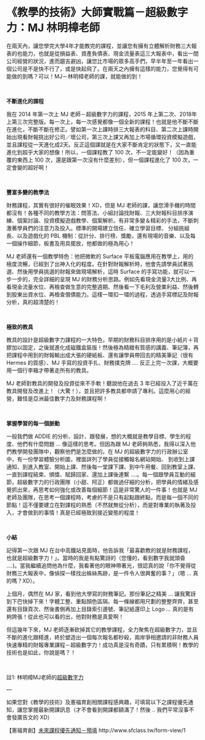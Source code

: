 # 《教學的技術》大師實戰篇－超級數字力：MJ 林明樟老師 

<p>在兩天內，讓您學完大學4年才能教完的課程，並讓您有擁有立體解析財務三大報表的也能力，也就是從損益表、資產負債表、現金流量表這三大報表中，看出一間公司經營的狀況，進而趨吉避凶，讓您比市場的眾多高手們，早半年至一年看出一個公司是不是快不行了，或是快起飛了。在兩天之內擁有這樣的能力，您覺得有可能做的到嗎？可以！MJ－林明樟老師的課，就能做的到！</p>
<p> </p>
<p><strong>不斷進化的課程</strong></p>
<p>我在 2014 年第一次上 MJ 老師－超級數字力的課程，2015 年上第二次、2018年上第三次完整版。每一次上，每一次感覺都像一個全新的課程！也就是他不斷不斷在進化，不斷不斷在修正。譬如第一次上課時排三大報表的科目、第二次上課時開始出現看財報挑出好公司／壞公司，第三次上課又再加上市場循環投資模擬遊戲，並且課程從一天進化成2天。反正這個課就是在大家不斷肯定的狀態下，又一直能進化到超乎大家的想像！所以，一個課程教了 100 次，不一定能變好！（因為重覆的東西上 100 次，還是跟第一次沒有什麼差別），但一個課程進化了 100 次，一定會變的超好啊！</p>
<p> </p>
<p><strong>豐富多變的教學法</strong></p>
<p>財務課程，其實有很好的催眠效果！XD，但是 MJ 老師的課，讓您滑手機的時間都沒有！各種不同的教學方法：問答法、小組討論找財報、三大財報科目排序演練、個案討論、投資模擬遊戲教學、個案解析。有非常多變＆精彩的手法，不斷刺激著學員們的注意力及投入。標準的開場建立信任、確立學習目標、 分組挑組長、以及遊戲化的 PBL 機制：從計分、排行榜、獎勵，還有現場的音樂、以及每一個操作細節，板書及用具擺放，他都做的極為用心！</p>
<p>MJ 老師還有一個教學特色：他把微軟的 Surface 平板電腦應用在教學上，用的極度流暢，已經到了出神入化的程度。在針對財報解析時，他會先請學員試著挑選、然後用學員挑選的財報來做現場解析，這時 Surface 的手寫功能，就可以一步一步的，完全詳細的呈現 MJ 的財務分析思路。例如先看現金流量3大比例、再看現金流量水位、再檢查做生意的完整週期、然後看一下毛利及營業利益、然後轉到股東出資水位、再檢查償債能力。這樣一環扣一環的過程，透過手寫標記及財報分析，真的超清楚的！</p>
<p> </p>
<p><strong>極致的教具</strong></p>
<p>教具的設計是超級數字力課程的一大特色，早期的財務科目排序用的是小紙片＋背膠加以固定，之後就進化成磁鐵盒裝版！然後極為精緻有質感的講義、筆記簿，再把課程中用到的財報輸出成大張的硬紙板、還有讓學員帶回去的精美筆記（很有 Hermes 的質感）、MJ 手寫的投資手扎、財務撲克牌 …. 反正上完一次課，大概要用一個行李箱才帶著走所有的教具。</p>
<p>MJ 老師對教具的開發及投資從來不手軟！聽說他在過去 3 年已經投入了近千萬在教具開發及改進上！（大驚！），並且把許多教具都申請了專利。這麼用心的經營，難怪是亞洲最佳數字力及財務課程啊！</p>
<p> </p>
<p><strong>掌握學習的每一個脈動</strong></p>
<p>一般我們做 ADDIE 的分析、設計、跟發展，想的大概就是教學目標、學生的程度、他們有什麼問題 … 像這樣的思考。但因為跟 MJ 老師夠熟悉，我得以深入他們教學開發團隊中，觀察他們是怎麼做的。在 MJ 的超級數字力的行政辦公室中，有一份學習體驗分析圖，裡面詳列了學員從接觸報名網站開始、 到收到上課通知、到進入教室、開始上課、然後每一堂課下課、到中午用餐、回到教室上課、一直到課程結束、頒獎、賦歸回家、還加上課後連繫 ….。每一個跟學員互動的細節，超級數字力的行政團隊（小甜、阿正）都做過仔細的分析，把學員的情緒及感覺抓出來，再思考如何強化或改善每個細節！這是非常驚人的一件事！也就是 MJ 老師及團隊，在思考一個課程時，考慮的不是只有起點跟終點，而是每一個不同的節點！這不僅要建立在對課程的熟悉（不然就無從分析），而是對專業的執著及投入，才會做到的事情！真是已經極致到接近變態的程度！</p>
<p> </p>
<p><strong>小結</strong></p>
<p>記得第一次跟 MJ 在台中高鐵站見面時，他告訴我「最喜歡教的就是財務課程，也就是超級數字力！」。當時的我是有點驚訝的（您懂的，看到數字我就頭昏 ….)。當我繼續追問他為什麼，我看著他的眼神帶著光，很認真的說「你不覺得從財務三大報表中，像偵探一樣找出蛛絲馬跡，是一件令人很興奮的事？」（嗯 … 真的嗎？XD）。</p>
<p>上個月，偶然在 MJ 家，看到他大學寫的財務筆記。那份筆記之精美 … 讓我驚訝到下巴快掉下來！字體工整、重點顏色區隔、每一條線都用尺劃的整整齊齊，甚至還有目錄頁次、然後書側再加上目錄索引邊號、筆記紙還印上 Logo … 真的是有夠誇張！從此也可以看的出，他對財務是真愛啊！</p>
<p>但這幾年下來，MJ 老師逐漸砍掉其它的教學課程，全力聚焦在超級數字力，並且不斷的進化跟精進，終於塑造出一個每次報名都秒殺，兩岸爭相邀請的非財務人員快速專精的財報專業課程－超級數字力！成功真是沒有奇蹟，只有累積啊！教學的技術也是如此，你說是嗎？！</p>
<p> </p>
<p>註1: 林明樟MJ老師的<a href="http://financemj.com/">超級數字力</a></p>
<p>—</p>
<p>如果您對《教學的技術》及憲福育創相關課程感興趣，可填寫以下之課程優先通知，讓您掌握最新開課訊息（才不會看到開課都額滿了！然後 .. 我們平常沒事不會發廣告文的 XD）</p>
<p>【憲福育創】<a href="http://www.sfclass.tw/form-view/1">未來課程優先通知－預填</a> http://www.sfclass.tw/form-view/1</p>